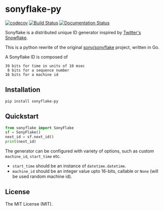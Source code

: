 # sonyflake-py

[![codecov][codecov-badge]][codecov] [![Build Status][travis-ci-badge]][travis-ci] [![Documentation Status][readthedocs-badge]][readthedocs]


Sonyflake is a distributed unique ID generator inspired by [Twitter's
Snowflake](https://blog.twitter.com/2010/announcing-snowflake).

This is a python rewrite of the original
[sony/sonyflake](https://github.com/sony/sonyflake) project, written
in Go.

A Sonyflake ID is composed of

    39 bits for time in units of 10 msec
     8 bits for a sequence number
    16 bits for a machine id

## Installation

``` shell
pip install sonyflake-py
```

## Quickstart

``` python
from sonyflake import SonyFlake
sf = SonyFlake()
next_id = sf.next_id()
print(next_id)
```

The generator can be configured with variety of options, such as
custom `machine_id`, `start_time` etc.

- `start_time` should be an instance of `datetime.datetime`.
- `machine_id` should be an integer value upto 16-bits, callable or
  `None` (will be used random machine id).

## License

The MIT License (MIT).


  [codecov]: https://codecov.io/gh/hjpotter92/sonyflake-py
  [codecov-badge]: https://codecov.io/gh/hjpotter92/sonyflake-py/branch/master/graph/badge.svg?token=XZCRNSSSQK
  [readthedocs]: http://sonyflake-py.rtfd.io/
  [readthedocs-badge]: https://readthedocs.org/projects/sonyflake-py/badge/?version=latest
  [travis-ci]: https://travis-ci.com/hjpotter92/sonyflake-py
  [travis-ci-badge]: https://travis-ci.com/hjpotter92/sonyflake-py.svg?branch=master
